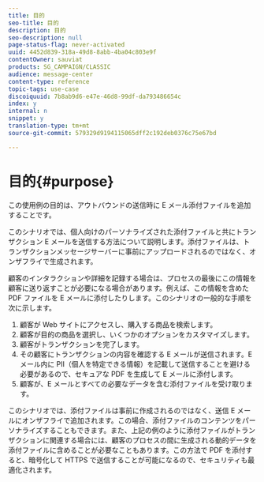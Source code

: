 ```yaml
---
title: 目的
seo-title: 目的
description: 目的
seo-description: null
page-status-flag: never-activated
uuid: 4452d839-318a-49d8-8abb-4ba04c803e9f
contentOwner: sauviat
products: SG_CAMPAIGN/CLASSIC
audience: message-center
content-type: reference
topic-tags: use-case
discoiquuid: 7b8ab9d6-e47e-46d8-99df-da793486654c
index: y
internal: n
snippet: y
translation-type: tm+mt
source-git-commit: 579329d9194115065dff2c192deb0376c75e67bd

---
```



# 目的{#purpose}

この使用例の目的は、アウトバウンドの送信時に E メール添付ファイルを追加することです。

このシナリオでは、個人向けのパーソナライズされた添付ファイルと共にトランザクション E メールを送信する方法について説明します。添付ファイルは、トランザクションメッセージサーバーに事前にアップロードされるのではなく、オンザフライで生成されます。

顧客のインタラクションや詳細を記録する場合は、プロセスの最後にこの情報を顧客に送り返すことが必要になる場合があります。例えば、この情報を含めた PDF ファイルを E メールに添付したりします。このシナリオの一般的な手順を次に示します。

1. 顧客が Web サイトにアクセスし、購入する商品を検索します。
1. 顧客が目的の商品を選択し、いくつかのオプションをカスタマイズします。
1. 顧客がトランザクションを完了します。
1. その顧客にトランザクションの内容を確認する E メールが送信されます。E メール内に PII（個人を特定できる情報）を記載して送信することを避ける必要があるので、セキュアな PDF を生成して E メールに添付します。
1. 顧客が、E メールとすべての必要なデータを含む添付ファイルを受け取ります。

このシナリオでは、添付ファイルは事前に作成されるのではなく、送信 E メールにオンザフライで追加されます。この場合、添付ファイルのコンテンツをパーソナライズすることもできます。また、上記の例のように添付ファイルがトランザクションに関連する場合には、顧客のプロセスの間に生成される動的データを添付ファイルに含めることが必要なこともあります。この方法で PDF を添付すると、暗号化して HTTPS で送信することが可能になるので、セキュリティも最適化されます。
